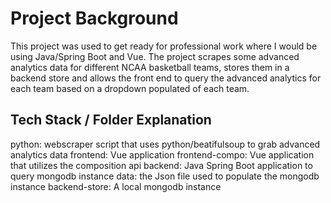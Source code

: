 # Project Background
This project was used to get ready for professional work where I would be using Java/Spring Boot and Vue. The project scrapes some advanced analytics data for different NCAA basketball teams, stores them in a backend store and allows the front end to query the advanced analytics for each team based on a dropdown populated of each team.

## Tech Stack / Folder Explanation
python: webscraper script that uses python/beatifulsoup to grab advanced analytics data
frontend: Vue application
frontend-compo: Vue application that utilizes the composition api
backend: Java Spring Boot application to query mongodb instance
data: the Json file used to populate the mongodb instance
backend-store: A local mongodb instance
